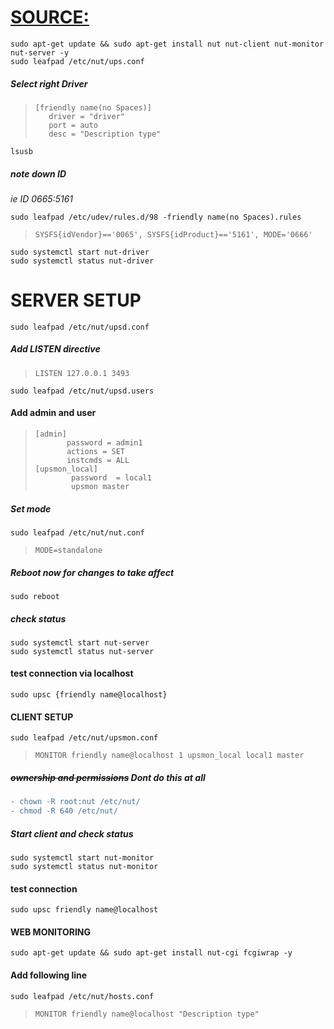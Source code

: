 # [SOURCE:](https://loganmarchione.com/2017/02/raspberry-pi-ups-monitor-with-nginx-web-monitoring/)
```
sudo apt-get update && sudo apt-get install nut nut-client nut-monitor nut-server -y
sudo leafpad /etc/nut/ups.conf
```
##### Select right Driver
> ```
> [friendly name(no Spaces)]
>    driver = "driver"
>    port = auto
>    desc = "Description type"
> ```
```
lsusb
```
##### note down ID
_ie ID 0665:5161_
```
sudo leafpad /etc/udev/rules.d/98 -friendly name(no Spaces).rules
```
> ```
> SYSFS{idVendor}=='0065', SYSFS{idProduct}=='5161', MODE='0666'
> ```
```
sudo systemctl start nut-driver
sudo systemctl status nut-driver
```

# SERVER SETUP
```
sudo leafpad /etc/nut/upsd.conf
```
##### Add LISTEN directive
> ```
> LISTEN 127.0.0.1 3493
> ```
```
sudo leafpad /etc/nut/upsd.users
```
#### Add admin and user
> ```
> [admin]
>        password = admin1
>        actions = SET
>        instcmds = ALL
> [upsmon_local]
>         password  = local1
>         upsmon master
> ```
##### Set mode
```
sudo leafpad /etc/nut/nut.conf
```
> ```
> MODE=standalone
> ```
##### Reboot now for changes to take affect
```
sudo reboot
```
##### check status
```
sudo systemctl start nut-server
sudo systemctl status nut-server
```
#### test connection via localhost
```
sudo upsc {friendly name@localhost}
```
#### CLIENT SETUP
```
sudo leafpad /etc/nut/upsmon.conf
```
> ```
> MONITOR friendly name@localhost 1 upsmon_local local1 master
> ```
##### ~~ownership and permissions~~ __Dont do this at all__
```diff
- chown -R root:nut /etc/nut/
- chmod -R 640 /etc/nut/
```

##### Start client and check status
```
sudo systemctl start nut-monitor
sudo systemctl status nut-monitor
```
#### test connection
```
sudo upsc friendly name@localhost
```
#### WEB MONITORING
```
sudo apt-get update && sudo apt-get install nut-cgi fcgiwrap -y
```

#### Add following line
```
sudo leafpad /etc/nut/hosts.conf
```
> ```
> MONITOR friendly name@localhost "Description type"
> ```
